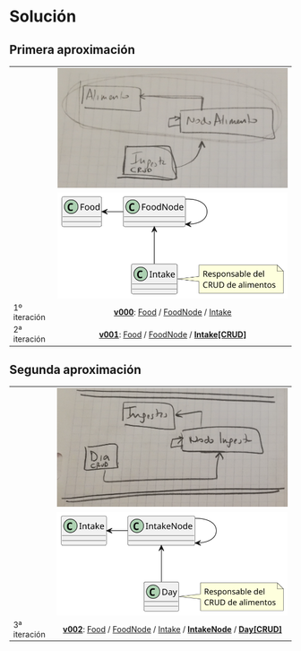 # Solución

## Primera aproximación

<div align=center>

|||
|-|:-:|
||![](/images/Screenshot_20240213_102446.png)
||![](/images/modelosUML/modelosUML/iteracion1.svg)
|1º iteración|**[v000](v000)**: [Food](v000/Food.java) / [FoodNode](v000/FoodNode.java) / [Intake](v000/Intake.java)
|2ª iteración|**[v001](v001)**: [Food](v001/Food.java) / [FoodNode](v001/FoodNode.java) / [**Intake[CRUD]**](v001/Intake.java)

</div>

## Segunda aproximación

<div align=center>

|||
|-|:-:|
||![](/images/Screenshot_20240213_102539.png)
||![](/images/modelosUML/modelosUML/iteracion2.svg)
|3ª iteración|**[v002](v002)**: [Food](v002/Food.java) / [FoodNode](v002/FoodNode.java) / [Intake](v002/Intake.java) / [**IntakeNode**](v002/IntakeNode.java) / [**Day[CRUD]**](v002/Day.java)

</div>
